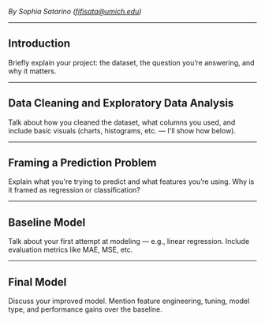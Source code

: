 <!-- # Power Outages: Predicting Customer Impact -->

*By Sophia Satarino (fifisata@umich.edu)*

---

## Introduction

Briefly explain your project: the dataset, the question you’re answering, and why it matters.

---

## Data Cleaning and Exploratory Data Analysis

Talk about how you cleaned the dataset, what columns you used, and include basic visuals (charts, histograms, etc. — I'll show how below).

---

## Framing a Prediction Problem

Explain what you're trying to predict and what features you’re using. Why is it framed as regression or classification?

---

## Baseline Model

Talk about your first attempt at modeling — e.g., linear regression. Include evaluation metrics like MAE, MSE, etc.

---

## Final Model

Discuss your improved model. Mention feature engineering, tuning, model type, and performance gains over the baseline.
